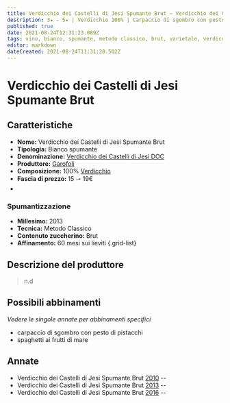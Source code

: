 ```yaml
---
title: Verdicchio dei Castelli di Jesi Spumante Brut – Verdicchio dei Castelli di Jesi DOC – Garofoli –Marche (IT) – 15 🠒 19€
description: 3★ - 5★ | Verdicchio 100% | Carpaccio di sgombro con pesto di pistacchi – Spaghetti ai frutti di mare
published: true
date: 2021-08-24T12:31:23.089Z
tags: vino, bianco, spumante, metodo classico, brut, varietale, verdicchio, italia, marche, carpaccio di sgombro con pesto di pistacchi, spaghetti ai frutti di mare, 15 🠒 19€, 5 stelle
editor: markdown
dateCreated: 2021-08-24T11:31:20.502Z
---
```


# Verdicchio dei Castelli di Jesi Spumante Brut

## Caratteristiche
- **Nome:** Verdicchio dei Castelli di Jesi Spumante Brut
- **Tipologia:** Bianco spumante
- **Denominazione:** [Verdicchio dei Castelli di Jesi DOC](/denominazioni/Italia/Marche/DOC/Verdicchio-dei-Castelli-di-Jesi)
- **Produttore:** [Garofoli](/produttori/Italia/Marche/Garofoli) 
- **Composizione:** 100% [Verdicchio](/vitigni/Italia/bacca-bianca/verdicchio)
- **Fascia di prezzo:** 15 🠒 19€
- 
### Spumantizzazione
- **Millesimo:** 2013
- **Tecnica:** Metodo Classico
- **Contenuto zuccherino:** Brut
- **Affinamento:** 60 mesi sui lieviti
{.grid-list}

## Descrizione del produttore

> n.d

## Possibili abbinamenti
*Vedere le singole annate per abbinamenti specifici*

- carpaccio di sgombro con pesto di pistacchi
- spaghetti ai frutti di mare

## Annate
- Verdicchio dei Castelli di Jesi Spumante Brut [2010](/vini/Italia/Marche/Garofoli/Verdicchio-dei-Castelli-di-Jesi-Spumante-Brut/2010) -- <span class="star-3"></span>
- Verdicchio dei Castelli di Jesi Spumante Brut [2013](/vini/Italia/Marche/Garofoli/Verdicchio-dei-Castelli-di-Jesi-Spumante-Brut/2013) -- <span class="star-5"></span>
- Verdicchio dei Castelli di Jesi Spumante Brut [2016](/vini/Italia/Marche/Garofoli/Verdicchio-dei-Castelli-di-Jesi-Spumante-Brut/2016) -- <span class="star-3"></span>



